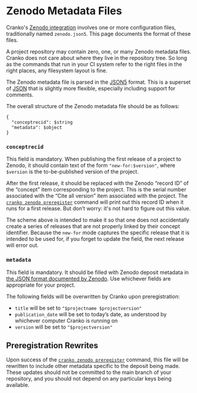 # Zenodo Metadata Files

Cranko's [Zenodo integration][zint] involves one or more configuration files,
traditionally named `zenodo.json5`. This page documents the format of these
files.

[zint]: ../integrations/zenodo.md

A project repository may contain zero, one, or many Zenodo metadata files.
Cranko does not care about where they live in the repository tree. So long as
the commands that run in your CI system refer to the right files in the right
places, any filesystem layout is fine.

The Zenodo metadata file is parsed in the [JSON5] format. This is a superset of
[JSON] that is slightly more flexible, especially including support for
comments.

[JSON5]: https://json5.org/
[JSON]: https://en.wikipedia.org/wiki/JSON

The overall structure of the Zenodo metadata file should be as follows:

```
{
  "conceptrecid": $string
  "metadata": $object
}
```

### `conceptrecid`

This field is mandatory. When publishing the first release of a project to
Zenodo, it should contain text of the form `"new-for:$version"`, where
`$version` is the to-be-published version of the project.

After the first release, it should be replaced with the Zenodo “record ID” of
the “concept” item corresponding to the project. This is the serial number
associated with the “Cite all version” item associated with the project. The
[`cranko zenodo preregister`] command will print out this record ID when it runs
for a first release. But don’t worry: it's not hard to figure out this value.

[`cranko zenodo preregister`]: ../commands/cicd/zenodo-preregister.md

The scheme above is intended to make it so that one does not accidentally create
a series of releases that are not properly linked by their concept identifier.
Because the `new-for` mode captures the specific release that it is intended to
be used for, if you forget to update the field, the next release will error out.

### `metadata`

This field is mandatory. It should be filled with Zenodo deposit metadata in
[the JSON format documented by Zenodo][mdformat]. Use whichever fields are
appropriate for your project.

[mdformat]: https://developers.zenodo.org/#deposit-metadata

The following fields will be overwritten by Cranko upon preregistration:

- `title` will be set to `"$projectname $projectversion"`
- `publication_date` will be set to today’s date, as understood by whichever
  computer Cranko is running on
- `version` will be set to `"$projectversion"`

## Preregistration Rewrites

Upon success of the [`cranko zenodo preregister`] command, this file will be
rewritten to include other metadata specific to the deposit being made. These
updates should not be committed to the main branch of your repository, and you
should not depend on any particular keys being available.
